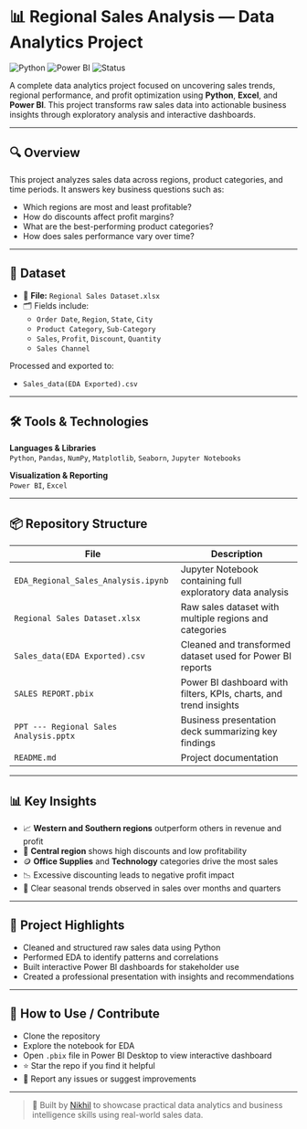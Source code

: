 # 📊 Regional Sales Analysis — Data Analytics Project

![Python](https://img.shields.io/badge/Python-3.9-blue?logo=python)
![Power BI](https://img.shields.io/badge/PowerBI-Dashboard-yellow?logo=powerbi)
![Status](https://img.shields.io/badge/Status-Completed-brightgreen)

A complete data analytics project focused on uncovering sales trends, regional performance, and profit optimization using **Python**, **Excel**, and **Power BI**. This project transforms raw sales data into actionable business insights through exploratory analysis and interactive dashboards.

---

## 🔍 Overview

This project analyzes sales data across regions, product categories, and time periods. It answers key business questions such as:
- Which regions are most and least profitable?
- How do discounts affect profit margins?
- What are the best-performing product categories?
- How does sales performance vary over time?

---

## 📁 Dataset

- 📄 **File:** `Regional Sales Dataset.xlsx`
- 🗂️ Fields include:
  - `Order Date`, `Region`, `State`, `City`
  - `Product Category`, `Sub-Category`
  - `Sales`, `Profit`, `Discount`, `Quantity`
  - `Sales Channel`

Processed and exported to:
- `Sales_data(EDA Exported).csv`

---

## 🛠️ Tools & Technologies

**Languages & Libraries**  
`Python`, `Pandas`, `NumPy`, `Matplotlib`, `Seaborn`, `Jupyter Notebooks`

**Visualization & Reporting**  
`Power BI`, `Excel`

---

## 📦 Repository Structure

| File                                  | Description                                                       |
|---------------------------------------|-------------------------------------------------------------------|
| `EDA_Regional_Sales_Analysis.ipynb`   | Jupyter Notebook containing full exploratory data analysis         |
| `Regional Sales Dataset.xlsx`         | Raw sales dataset with multiple regions and categories             |
| `Sales_data(EDA Exported).csv`        | Cleaned and transformed dataset used for Power BI reports          |
| `SALES REPORT.pbix`                   | Power BI dashboard with filters, KPIs, charts, and trend insights  |
| `PPT --- Regional Sales Analysis.pptx`| Business presentation deck summarizing key findings                |
| `README.md`                           | Project documentation                                              |

---

## 📊 Key Insights

- 📈 **Western and Southern regions** outperform others in revenue and profit  
- 🔻 **Central region** shows high discounts and low profitability  
- 🪙 **Office Supplies** and **Technology** categories drive the most sales  
- 📉 Excessive discounting leads to negative profit impact  
- 📅 Clear seasonal trends observed in sales over months and quarters

---

## 🎯 Project Highlights

- Cleaned and structured raw sales data using Python  
- Performed EDA to identify patterns and correlations  
- Built interactive Power BI dashboards for stakeholder use  
- Created a professional presentation with insights and recommendations

---

## 🤝 How to Use / Contribute

- Clone the repository  
- Explore the notebook for EDA  
- Open `.pbix` file in Power BI Desktop to view interactive dashboard  
- ⭐ Star the repo if you find it helpful  
- 🐛 Report any issues or suggest improvements  

---

> 🚀 Built by [Nikhil](https://github.com/nikhilScripts) to showcase practical data analytics and business intelligence skills using real-world sales data.

<!-- commit 1 -->

<!-- commit 2 -->

<!-- commit 3 -->

<!-- commit 4 -->

<!-- commit 5 -->

<!-- commit 6 -->

<!-- commit 7 -->

<!-- commit 8 -->

<!-- commit 9 -->

<!-- commit 10 -->

<!-- commit 11 -->

<!-- commit 12 -->

<!-- commit 13 -->

<!-- commit 14 -->
